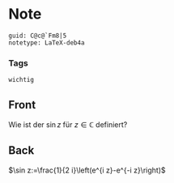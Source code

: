 # Note
```
guid: C@c@`Fm8|5
notetype: LaTeX-deb4a
```

### Tags
```
wichtig
```

## Front
Wie ist der $\sin z$ für $z \in \mathbb{C}$ definiert?

## Back
$\sin z:=\frac{1}{2 i}\left(e^{i z}-e^{-i z}\right)$
